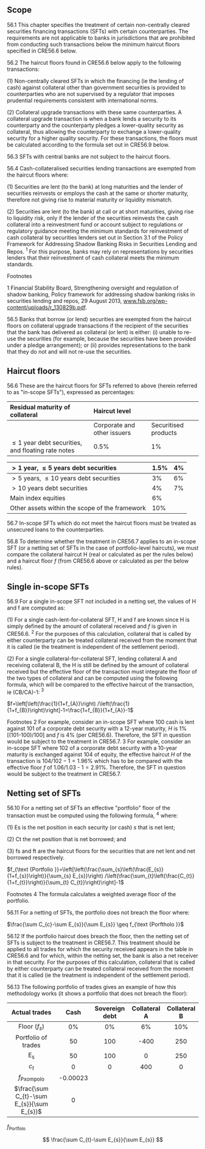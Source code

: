 ## Scope

56.1 This chapter specifies the treatment of certain non-centrally cleared securities financing transactions (SFTs) with certain counterparties. The requirements are not applicable to banks in jurisdictions that are prohibited from conducting such transactions below the minimum haircut floors specified in CRE56.6 below.

56.2 The haircut floors found in CRE56.6 below apply to the following transactions:

(1) Non-centrally cleared SFTs in which the financing (ie the lending of cash) against collateral other than government securities is provided to counterparties who are not supervised by a regulator that imposes prudential requirements consistent with international norms.

(2) Collateral upgrade transactions with these same counterparties. A collateral upgrade transaction is when a bank lends a security to its counterparty and the counterparty pledges a lower-quality security as collateral, thus allowing the counterparty to exchange a lower-quality security for a higher quality security. For these transactions, the floors must be calculated according to the formula set out in CRE56.9 below.

56.3 SFTs with central banks are not subject to the haircut floors.

56.4 Cash-collateralised securities lending transactions are exempted from the haircut floors where:

(1) Securities are lent (to the bank) at long maturities and the lender of securities reinvests or employs the cash at the same or shorter maturity, therefore not giving rise to material maturity or liquidity mismatch.

(2) Securities are lent (to the bank) at call or at short maturities, giving rise to liquidity risk, only if the lender of the securities reinvests the cash collateral into a reinvestment fund or account subject to regulations or regulatory guidance meeting the minimum standards for reinvestment of cash collateral by securities lenders set out in Section 3.1 of the Policy Framework for Addressing Shadow Banking Risks in Securities Lending and Repos. ${ }^{1}$ For this purpose, banks may rely on representations by securities lenders that their reinvestment of cash collateral meets the minimum standards.

Footnotes

1 Financial Stability Board, Strengthening oversight and regulation of shadow banking, Policy framework for addressing shadow banking risks in securities lending and repos, 29 August 2013, www.fsb.org/wp-content/uploads/r_130829b.pdf.

56.5 Banks that borrow (or lend) securities are exempted from the haircut floors on collateral upgrade transactions if the recipient of the securities that the bank has delivered as collateral (or lent) is either: (i) unable to re-use the securities (for example, because the securities have been provided under a pledge arrangement); or (ii) provides representations to the bank that they do not and will not re-use the securities.

## Haircut floors

56.6 These are the haircut floors for SFTs referred to above (herein referred to as "in-scope SFTs"), expressed as percentages:

| Residual maturity of collateral | Haircut level |  |
| :--- | :--- | :--- |
|  | Corporate and other issuers | Securitised products |
| $\leq 1$ year debt securities, and floating rate notes | $0.5 \%$ | $1 \%$ |


| $>1$ year, $\leq 5$ years debt securities | $1.5 \%$ | $4 \%$ |
| :--- | :--- | :--- |
| $>5$ years, $\leq 10$ years debt securities | $3 \%$ | $6 \%$ |
| $>10$ years debt securities | $4 \%$ | $7 \%$ |
| Main index equities | $6 \%$ |  |
| Other assets within the scope of the framework | $10 \%$ |  |

56.7 In-scope SFTs which do not meet the haircut floors must be treated as unsecured loans to the counterparties.

56.8 To determine whether the treatment in CRE56.7 applies to an in-scope SFT (or a netting set of SFTs in the case of portfolio-level haircuts), we must compare the collateral haircut $\mathrm{H}$ (real or calculated as per the rules below) and a haircut floor $f$ (from CRE56.6 above or calculated as per the below rules).

## Single in-scope SFTs

56.9 For a single in-scope SFT not included in a netting set, the values of $\mathrm{H}$ and $\mathrm{f}$ are computed as:

(1) For a single cash-lent-for-collateral SFT, $\mathrm{H}$ and $\mathrm{f}$ are known since $\mathrm{H}$ is simply defined by the amount of collateral received and $f$ is given in CRE56.6. ${ }^{2}$ For the purposes of this calculation, collateral that is called by either counterparty can be treated collateral received from the moment that it is called (ie the treatment is independent of the settlement period).

(2) For a single collateral-for-collateral SFT, lending collateral A and receiving collateral B, the $\mathrm{H}$ is still be defined by the amount of collateral received but the effective floor of the transaction must integrate the floor of the two types of collateral and can be computed using the following formula, which will be compared to the effective haircut of the transaction, ie (CB/CA)-1: ${ }^{3}$

$f=\left[\left(\frac{1}{1+f_{A}}\right) /\left(\frac{1}{1+f_{B}}\right)\right]-1=\frac{1+f_{B}}{1+f_{A}}-1$

Footnotes 
2 For example, consider an in-scope SFT where 100 cash is lent against 101 of a corporate debt security with a 12-year maturity, $H$ is 1\% [(101-100)/100] and $f$ is $4 \%$ (per CRE56.6). Therefore, the SFT in question would be subject to the treatment in CRE56.7.
3 For example, consider an in-scope SFT where 102 of a corporate debt security with a 10-year maturity is exchanged against 104 of equity, the effective haircut $H$ of the transaction is $104 / 102-1=1.96 \%$ which has to be compared with the effective floor $f$ of 1.06/1.03 - $1=2.91 \%$. Therefore, the SFT in question would be subject to the treatment in CRE56.7.

## Netting set of SFTs

56.10 For a netting set of SFTs an effective "portfolio" floor of the transaction must be computed using the following formula, ${ }^{4}$ where:

(1) Es is the net position in each security (or cash) $s$ that is net lent;

(2) Ct the net position that is net borrowed; and

(3) fs and ft are the haircut floors for the securities that are net lent and net borrowed respectively.

$f_{\text {Portfolio }}=\left[\left(\frac{\sum_{s}\left(\frac{E_{s}}{1+f_{s}}\right)}{\sum_{s} E_{s}}\right) /\left(\frac{\sum_{t}\left(\frac{C_{t}}{1+f_{t}}\right)}{\sum_{t} C_{t}}\right)\right]-1$

Footnotes
4 The formula calculates a weighted average floor of the portfolio.

56.11 For a netting of SFTs, the portfolio does not breach the floor where:

$\frac{\sum C_{c}-\sum E_{s}}{\sum E_{s}} \geq f_{\text {Porftholo }}$

56.12 If the portfolio haircut does breach the floor, then the netting set of SFTs is subject to the treatment in CRE56.7. This treatment should be applied to all trades for which the security received appears in the table in CRE56.6 and for which, within the netting set, the bank is also a net receiver in that security. For the purposes of this calculation, collateral that is called by either counterparty can be treated collateral received from the moment that it is called (ie the treatment is independent of the settlement period).

56.13 The following portfolio of trades gives an example of how this methodology works (it shows a portfolio that does not breach the floor):

| Actual trades | Cash | Sovereign debt | Collateral A | Collateral B |
| :---: | :---: | :---: | :---: | :---: |
| Floor $\left(f_{s}\right)$ | $0 \%$ | $0 \%$ | $6 \%$ | $10 \%$ |
| Portfolio of trades | 50 | 100 | -400 | 250 |
| $\mathrm{E}_{\mathrm{s}}$ | 50 | 100 | 0 | 250 |
| $c_{t}$ | 0 | 0 | 400 | 0 |
| $f_{\text {Pxompolo }}$ | -0.00023 |  |  |  |
| $\frac{\sum C_{t}-\sum E_{s}}{\sum E_{s}}$ | 0 |  |  |  |

$f_{\text {Portfolo }}$

$$
\frac{\sum C_{t}-\sum E_{s}}{\sum E_{s}}
$$

